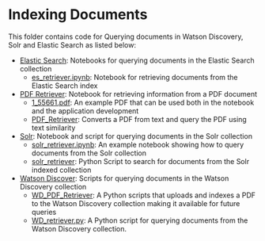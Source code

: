 # Indexing Documents

This folder contains code for Querying documents in Watson Discovery, Solr and Elastic Search as listed below:

- [Elastic Search](../3.%20Neural%20Retriever/ElasticSearch/): Notebooks for querying documents in the Elastic Search collection
    - [es_retriever.ipynb](../3.%20Neural%20Retriever/ElasticSearch/es_retriever.ipynb): Notebook for retrieving documents from the Elastic Search index
- [PDF Retriever](../3.%20Neural%20Retriever/PDF%20Retriever/): Notebook for retrieving information from a PDF document
    - [1_55661.pdf](../3.%20Neural%20Retriever/PDF%20Retriever/1_55661.pdf): An example PDF that can be used both in the notebook and the application development
    - [PDF_Retriever](../3.%20Neural%20Retriever/PDF%20Retriever/PDF_Retriever%20.ipynb): Converts a PDF from text and query the PDF using text similarity
- [Solr](../3.%20Neural%20Retriever/Solr/): Notebook and script for querying documents in the Solr collection
    - [solr_retriever.ipynb](../3.%20Neural%20Retriever/Solr/solr_retriever.ipynb): An example notebook showing how to query documents from the Solr collection
    - [solr_retriever](../3.%20Neural%20Retriever/Solr/solr_retriever.py): Python Script to search for documents from the Solr indexed collection
- [Watson Discover](../3.%20Neural%20Retriever/Watson%20Discovery/): Scripts for querying documents in the Watson Discovery collection
    - [WD_PDF_Retriever](../3.%20Neural%20Retriever/Watson%20Discovery/WD_PDF_Retriever.py): A Python scripts that uploads and indexes a PDF to the Watson Discovery collection making it available for future queries
    - [WD_retriever.py](../3.%20Neural%20Retriever/Watson%20Discovery/WD_retriever.py): A Python script for querying documents from the Watson Discovery collection.

